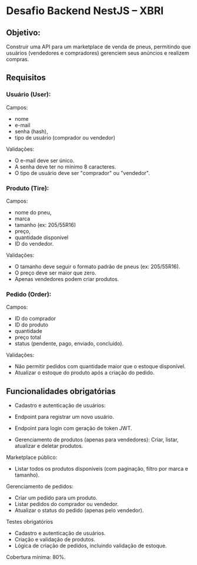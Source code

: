 # Desafio Backend NestJS – XBRI

## Objetivo: 

Construir uma API para um marketplace de venda de pneus, permitindo que usuários (vendedores e compradores) gerenciem seus anúncios e realizem compras.

## Requisitos

### Usuário (User):

Campos: 

- nome
- e-mail
- senha (hash), 
- tipo de usuário (comprador ou vendedor)

Validações:

- O e-mail deve ser único.
- A senha deve ter no mínimo 8 caracteres.
- O tipo de usuário deve ser "comprador" ou "vendedor".

### Produto (Tire):

Campos: 

- nome do pneu, 
- marca
- tamanho (ex: 205/55R16)
- preço, 
- quantidade disponível
- ID do vendedor.

Validações:

- O tamanho deve seguir o formato padrão de pneus (ex: 205/55R16).
- O preço deve ser maior que zero.
- Apenas vendedores podem criar produtos.

### Pedido (Order):

Campos: 

- ID do comprador
- ID do produto
- quantidade
- preço total
- status (pendente, pago, enviado, concluído).

Validações:

- Não permitir pedidos com quantidade maior que o estoque disponível.
- Atualizar o estoque do produto após a criação do pedido.

## Funcionalidades obrigatórias

- Cadastro e autenticação de usuários:

- Endpoint para registrar um novo usuário.
- Endpoint para login com geração de token JWT.
- Gerenciamento de produtos (apenas para vendedores): Criar, listar, atualizar e deletar produtos.

Marketplace público:

- Listar todos os produtos disponíveis (com paginação, filtro por marca e tamanho).

Gerenciamento de pedidos:

- Criar um pedido para um produto.
- Listar pedidos do comprador ou vendedor.
- Atualizar o status do pedido (apenas pelo vendedor).

Testes obrigatórios

- Cadastro e autenticação de usuários.
- Criação e validação de produtos.
- Lógica de criação de pedidos, incluindo validação de estoque.

Cobertura mínima: 80%.
